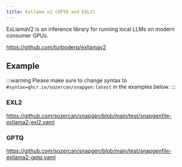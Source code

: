 ```yaml
---
title: Exllama v2 (GPTQ and EXL2)
---
```


ExLlamaV2 is an inference library for running local LLMs on modern consumer GPUs.

https://github.com/turboderp/exllamav2

## Example

:::warning
Please make sure to change syntax to `#syntax=ghcr.io/sozercan/snapgen:latest` in the examples below.
:::

### EXL2
https://github.com/sozercan/snapgen/blob/main/test/snapgenfile-exllama2-exl2.yaml

### GPTQ
https://github.com/sozercan/snapgen/blob/main/test/snapgenfile-exllama2-gptq.yaml
